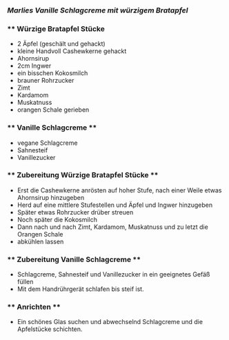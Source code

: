 ### *Marlies Vanille Schlagcreme mit würzigem Bratapfel*

### ** Würzige Bratapfel Stücke 
- 2 Äpfel (geschält und gehackt)
- kleine Handvoll Cashewkerne gehackt
- Ahornsirup
- 2cm Ingwer
- ein bisschen Kokosmilch
- brauner Rohrzucker
- Zimt
- Kardamom
- Muskatnuss
- orangen Schale gerieben 

### ** Vanille Schlagcreme ** ###
- vegane Schlagcreme
- Sahnesteif
- Vanillezucker

### ** Zubereitung Würzige Bratapfel Stücke ** ###
- Erst die Cashewkerne anrösten auf hoher Stufe, nach einer Weile etwas Ahornsirup hinzugeben
- Herd auf eine mittlere Stufestellen und Äpfel und Ingwer hinzugeben
- Später etwas Rohrzucker drüber streuen
- Noch später die Kokosmilch
- Dann nach und nach Zimt, Kardamom, Muskatnuss und zu letzt die Orangen Schale
- abkühlen lassen

### ** Zubereitung Vanille Schlagcreme ** ###
- Schlagcreme, Sahnesteif und Vanillezucker in ein geeignetes Gefäß füllen
- Mit dem Handrührgerät schlafen bis steif ist. 

### ** Anrichten ** ###
- Ein schönes Glas suchen und abwechselnd Schlagcreme und die Apfelstücke schichten. 
